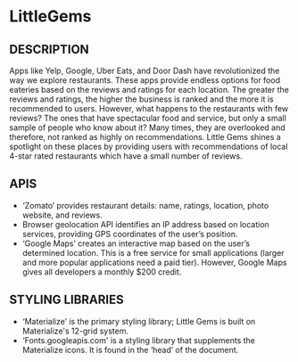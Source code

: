 # LittleGems

## DESCRIPTION
Apps like Yelp, Google, Uber Eats, and Door Dash have revolutionized the way we explore restaurants. These apps provide endless options for food eateries based on the reviews and ratings for each location. The greater the reviews and ratings, the higher the business is ranked and the more it is recommended to users. However, what happens to the restaurants with few reviews? The ones that have spectacular food and service, but only a small sample of people who know about it? Many times, they are overlooked and therefore, not ranked as highly on recommendations. Little Gems shines a spotlight on these places by providing users with recommendations of local 4-star rated restaurants which have a small number of reviews. 

## APIS

- ‘Zomato’ provides restaurant details: name, ratings, location, photo website, and reviews. 
- Browser geolocation API identifies an IP address based on location services, providing GPS coordinates of the user’s position.
- ‘Google Maps’ creates an interactive map based on the user’s determined location. This is a free service for small applications (larger and more popular applications need a paid tier). However, Google Maps gives all developers a monthly $200 credit.

## STYLING LIBRARIES

- ‘Materialize’ is the primary styling library; Little Gems is built on Materialize's 12-grid system.
- ‘Fonts.googleapis.com' is a styling library that supplements the Materialize icons. It is found in the ‘head’ of the document.